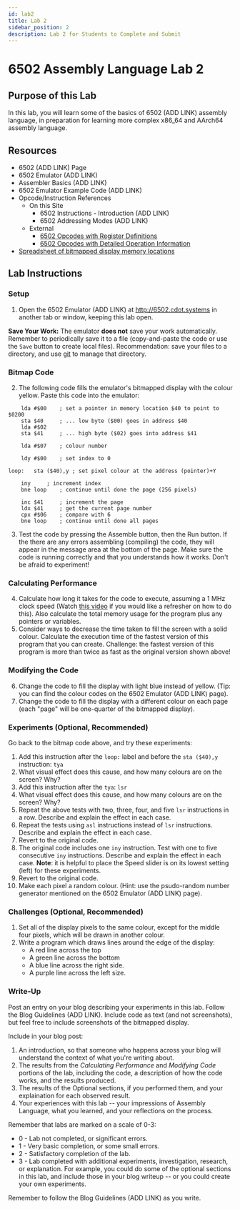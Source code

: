 ```yaml
---
id: lab2
title: Lab 2
sidebar_position: 2
description: Lab 2 for Students to Complete and Submit
---
```


# 6502 Assembly Language Lab 2

## Purpose of this Lab

In this lab, you will learn some of the basics of 6502 (ADD LINK) assembly language, in preparation for learning more complex x86_64 and AArch64 assembly language.

## Resources

- 6502 (ADD LINK) Page
- 6502 Emulator (ADD LINK)
- Assembler Basics (ADD LINK)
- 6502 Emulator Example Code (ADD LINK)
- Opcode/Instruction References
  - On this Site
    - 6502 Instructions - Introduction (ADD LINK)
    - 6502 Addressing Modes (ADD LINK)
  - External
    - [6502 Opcodes with Register Definitions](http://www.6502.org/tutorials/6502opcodes.html)
    - [6502 Opcodes with Detailed Operation Information](https://www.masswerk.at/6502/6502_instruction_set.html)
- [Spreadsheet of bitmapped display memory locations](https://docs.google.com/spreadsheets/d/1a1-ZZ1opY8xcuUHNxj3YW75dxOPynSuP2-QGSvZGzYY/edit?usp=sharing)

## Lab Instructions

### Setup

1. Open the 6502 Emulator (ADD LINK) at http://6502.cdot.systems in another tab or window, keeping this lab open.

**Save Your Work:** The emulator **does not** save your work automatically. Remember to periodically save it to a file (copy-and-paste the code or use the `Save` button to create local files). Recommendation: save your files to a directory, and use [git](https://git-scm.com/) to manage that directory.

### Bitmap Code

2. The following code fills the emulator's bitmapped display with the colour yellow. Paste this code into the emulator:

```assembly
	lda #$00	; set a pointer in memory location $40 to point to $0200
	sta $40		; ... low byte ($00) goes in address $40
	lda #$02	
	sta $41		; ... high byte ($02) goes into address $41

	lda #$07	; colour number

	ldy #$00	; set index to 0

loop:	sta ($40),y	; set pixel colour at the address (pointer)+Y

	iny		; increment index
	bne loop	; continue until done the page (256 pixels)

	inc $41		; increment the page
	ldx $41		; get the current page number
	cpx #$06	; compare with 6
	bne loop	; continue until done all pages
```

3. Test the code by pressing the Assemble button, then the Run button. If the there are any errors assembling (compiling) the code, they will appear in the message area at the bottom of the page. Make sure the code is running correctly and that you understands how it works. Don't be afraid to experiment!

### Calculating Performance

4. Calculate how long it takes for the code to execute, assuming a 1 MHz clock speed (Watch [this video](https://web.microsoftstream.com/video/ed7aedf1-fe6f-4b72-bbf1-c9b4e6e80af9) if you would like a refresher on how to do this). Also calculate the total memory usage for the program plus any pointers or variables.
5. Consider ways to decrease the time taken to fill the screen with a solid colour. Calculate the execution time of the fastest version of this program that you can create. Challenge: the fastest version of this program is more than twice as fast as the original version shown above!

### Modifying the Code

6. Change the code to fill the display with light blue instead of yellow. (Tip: you can find the colour codes on the 6502 Emulator (ADD LINK) page).
7. Change the code to fill the display with a different colour on each page (each "page" will be one-quarter of the bitmapped display).

### Experiments (Optional, Recommended)

Go back to the bitmap code above, and try these experiments:

1. Add this instruction after the `loop:` label and before the `sta ($40),y` instruction: `tya`
2. What visual effect does this cause, and how many colours are on the screen? Why?
3. Add this instruction after the `tya`: `lsr`
4. What visual effect does this cause, and how many colours are on the screen? Why?
5. Repeat the above tests with two, three, four, and five `lsr` instructions in a row. Describe and explain the effect in each case.
6. Repeat the tests using `asl` instructions instead of `lsr` instructions. Describe and explain the effect in each case.
7. Revert to the original code.
8. The original code includes one `iny` instruction. Test with one to five consecutive `iny` instructions. Describe and explain the effect in each case. **Note**: it is helpful to place the Speed slider is on its lowest setting (left) for these experiments.
9. Revert to the original code.
10. Make each pixel a random colour. (Hint: use the psudo-random number generator mentioned on the 6502 Emulator (ADD LINK) page).

### Challenges (Optional, Recommended)

1. Set all of the display pixels to the same colour, except for the middle four pixels, which will be drawn in another colour.
2. Write a program which draws lines around the edge of the display:
    - A red line across the top
    - A green line across the bottom
    - A blue line across the right side.
    - A purple line across the left size.
  
### Write-Up

Post an entry on your blog describing your experiments in this lab. Follow the Blog Guidelines (ADD LINK). Include code as text (and not screenshots), but feel free to include screenshots of the bitmapped display.

Include in your blog post:

1. An introduction, so that someone who happens across your blog will understand the context of what you're writing about.
2. The results from the _Calculating Performance_ and _Modifying Code_ portions of the lab, including the code, a description of how the code works, and the results produced.
3. The results of the Optional sections, if you performed them, and your explaination for each observed result.
4. Your experiences with this lab -- your impressions of Assembly Language, what you learned, and your reflections on the process.

Remember that labs are marked on a scale of 0-3:

- 0 - Lab not completed, or significant errors.
- 1 - Very basic completion, or some small errors.
- 2 - Satisfactory completion of the lab.
- 3 - Lab completed with additional experiments, investigation, research, or explanation. For example, you could do some of the optional sections in this lab, and include those in your blog writeup -- or you could create your own experiments.

Remember to follow the Blog Guidelines (ADD LINK) as you write.
